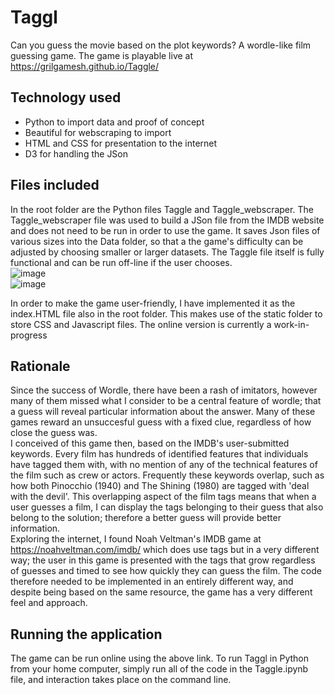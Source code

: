 # Taggl
Can you guess the movie based on the plot keywords? A wordle-like film guessing game.  The game is playable live at https://grilgamesh.github.io/Taggle/

## Technology used
- Python to import data and proof of concept
- Beautiful for webscraping to import
- HTML and CSS for presentation to the internet
- D3 for handling the JSon 

## Files included
In the root folder are the Python files Taggle and Taggle_webscraper. The Taggle_webscraper file was used to build a JSon file from the IMDB website and does not need to be run in order to use the game. It saves Json files of various sizes into the Data folder, so that a the game's difficulty can be adjusted by choosing smaller or larger datasets. The Taggle file itself is fully functional and can be run off-line if the user chooses.  
![image](https://user-images.githubusercontent.com/98031776/189631652-e2e5ae3a-fd85-40c7-9281-999c04fd0c43.png)  
![image](https://user-images.githubusercontent.com/98031776/189631827-52c811a7-32e9-4494-9c72-a192ad9bdec7.png)  



In order to make the game user-friendly, I have implemented it as the index.HTML file also in the root folder. This makes use of the static folder to store CSS and Javascript files. The online version is currently a work-in-progress


## Rationale
Since the success of Wordle, there have been a rash of imitators, however many of them missed what I consider to be a central feature of wordle; that a guess will reveal particular information about the answer. Many of these games reward an unsuccesful guess with a fixed clue, regardless of how close the guess was.  
I conceived of this game then, based on the IMDB's user-submitted keywords. Every film has hundreds of identified features that individuals have tagged them with, with no mention of any of the technical features of the film such as crew or actors. Frequently these keywords overlap, such as how both Pinocchio (1940) and The Shining (1980) are tagged with 'deal with the devil'. This overlapping aspect of the film tags means that when a user guesses a film, I can display the tags belonging to their guess that also belong to the solution; therefore a better guess will provide better information.  
Exploring the internet, I found Noah Veltman's IMDB game at https://noahveltman.com/imdb/ which does use tags but in a very different way; the user in this game is presented with the tags that grow regardless of guesses and timed to see how quickly they can guess the film. The code therefore needed to be implemented in an entirely different way, and despite being based on the same resource, the game has a very different feel and approach.


## Running the application
The game can be run online using the above link.
To run Taggl in Python from your home computer, simply run all of the code in the Taggle.ipynb file, and interaction takes place on the command line. 
